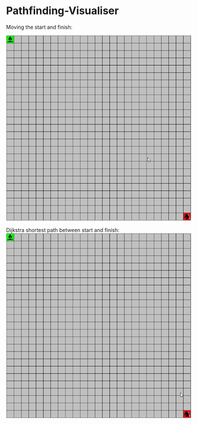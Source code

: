 # Pathfinding-Visualiser

Moving the start and finish:

![](img/moveStartFinsih.gif)

Dijkstra shortest path between start and finish:
![](img/paintBoxes.gif)
